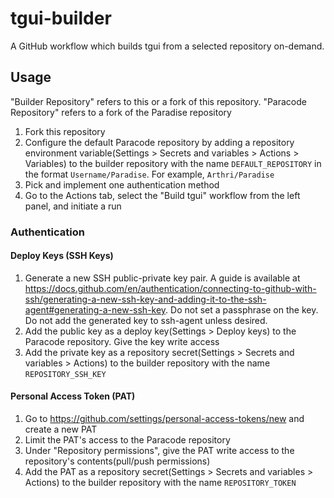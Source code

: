 # tgui-builder
A GitHub workflow which builds tgui from a selected repository on-demand.

## Usage
"Builder Repository" refers to this or a fork of this repository. "Paracode Repository" refers to a fork of the Paradise repository

1. Fork this repository
1. Configure the default Paracode repository by adding a repository environment variable(Settings > Secrets and variables > Actions > Variables) to the builder repository with the name `DEFAULT_REPOSITORY` in the format `Username/Paradise`. For example, `Arthri/Paradise`
1. Pick and implement one authentication method
1. Go to the Actions tab, select the "Build tgui" workflow from the left panel, and initiate a run

### Authentication

#### Deploy Keys (SSH Keys)
1. Generate a new SSH public-private key pair. A guide is available at https://docs.github.com/en/authentication/connecting-to-github-with-ssh/generating-a-new-ssh-key-and-adding-it-to-the-ssh-agent#generating-a-new-ssh-key. Do not set a passphrase on the key. Do not add the generated key to ssh-agent unless desired.
1. Add the public key as a deploy key(Settings > Deploy keys) to the Paracode repository. Give the key write access
1. Add the private key as a repository secret(Settings > Secrets and variables > Actions) to the builder repository with the name `REPOSITORY_SSH_KEY`

#### Personal Access Token (PAT)
1. Go to https://github.com/settings/personal-access-tokens/new and create a new PAT
1. Limit the PAT's access to the Paracode repository
1. Under "Repository permissions", give the PAT write access to the repository's contents(pull/push permissions)
1. Add the PAT as a repository secret(Settings > Secrets and variables > Actions) to the builder repository with the name `REPOSITORY_TOKEN`
